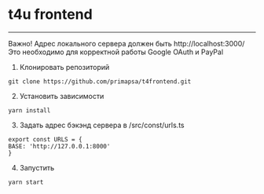 # t4u frontend 
***
Важно! Адрес локального сервера должен быть http://localhost:3000/
Это необходимо для корректной работы Google OAuth и PayPal

1.  Клонировать репозиторий 
```
git clone https://github.com/primapsa/t4frontend.git
```
2. Установить зависимости 
```
yarn install
```
3. Задать адрес бэкэнд сервера в /src/const/urls.ts
```
export const URLS = {
BASE: 'http://127.0.0.1:8000'
}
```
4. Запустить 

```
yarn start
```






